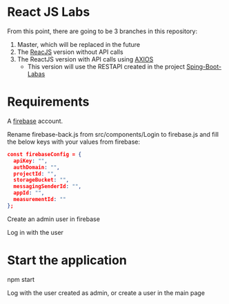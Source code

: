 # React JS Labs

From this point, there are going to be 3 branches in this repository:

1. Master, which will be replaced in the future
2. The [ReacJS][1] version without API calls
3. The ReactJS version with API calls using [AXIOS][2]
    - This version will use the RESTAPI created in the project [Sping-Boot-Labas][3]

# Requirements

A [firebase][4] account.

Rename firebase-back.js from src/components/Login to firebase.js and fill the below keys with your values from firebase:

```json
const firebaseConfig = {
  apiKey: "",
  authDomain: "",
  projectId: "",
  storageBucket: "",
  messagingSenderId: "",
  appId: "",
  measurementId: ""
};
```

Create an admin user in firebase

Log in with the user

# Start the application

npm start

Log with the user created as admin, or create a user in the main page

  [1]: https://reactjs.org/
  [2]: https://github.com/axios/axios
  [3]: https://github.com/vladcuevas/spring-boot-labas
  [4]: https://firebase.google.com/
